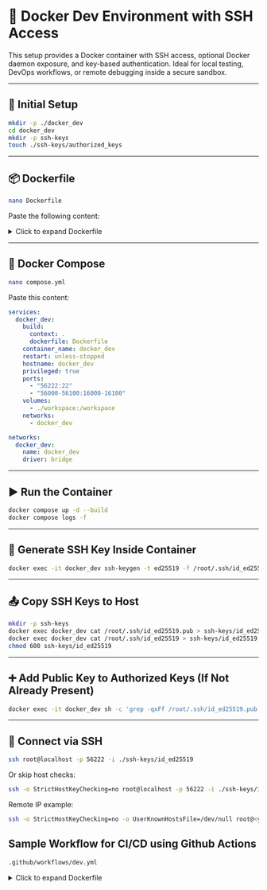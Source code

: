 # 🐳 Docker Dev Environment with SSH Access

This setup provides a Docker container with SSH access, optional Docker daemon exposure, and key-based authentication. Ideal for local testing, DevOps workflows, or remote debugging inside a secure sandbox.

---

## 📁 Initial Setup

```bash
mkdir -p ./docker_dev
cd docker_dev
mkdir -p ssh-keys
touch ./ssh-keys/authorized_keys
```

---

## 📦 Dockerfile

```bash
nano Dockerfile
```

Paste the following content:

<details>
<summary>Click to expand Dockerfile</summary>

```dockerfile
FROM docker:latest

RUN apk update && apk add --no-cache \
    openssh \
    bash \
    curl \
    nano \
    wget \
    git \
    iptables \
    ip6tables \
    && mkdir -p /var/run/sshd /root/.ssh

RUN echo 'root:rootpassword' | chpasswd

RUN sed -i 's/#PermitRootLogin prohibit-password/PermitRootLogin yes/' /etc/ssh/sshd_config && \
    sed -i 's/#PasswordAuthentication yes/PasswordAuthentication no/' /etc/ssh/sshd_config && \
    sed -i 's/#PubkeyAuthentication yes/PubkeyAuthentication yes/' /etc/ssh/sshd_config && \
    sed -i 's/#AllowTcpForwarding no/AllowTcpForwarding yes/' /etc/ssh/sshd_config && \
    sed -i 's/AllowTcpForwarding no/AllowTcpForwarding yes/' /etc/ssh/sshd_config && \
    echo 'AllowTcpForwarding yes' >> /etc/ssh/sshd_config

RUN ssh-keygen -A

WORKDIR /workspace

COPY ssh-keys/authorized_keys /root/.ssh/authorized_keys

RUN chmod 700 /root/.ssh && \
    chmod 600 /root/.ssh/authorized_keys

EXPOSE 22 2375 
EXPOSE 16000-16100

CMD ["/bin/sh", "-c", "dockerd-entrypoint.sh & exec /usr/sbin/sshd -D"]
```

</details>

---

## 🐙 Docker Compose

```bash
nano compose.yml
```

Paste this content:

```yaml
services:
  docker_dev:
    build:
      context: .
      dockerfile: Dockerfile
    container_name: docker_dev
    restart: unless-stopped
    hostname: docker_dev
    privileged: true
    ports:
      - "56222:22"
      - "56000-56100:16000-16100"
    volumes:
      - ./workspace:/workspace
    networks:
      - docker_dev

networks:
  docker_dev:
    name: docker_dev
    driver: bridge
```

---

## ▶️ Run the Container

```bash
docker compose up -d --build
docker compose logs -f
```

---

## 🔐 Generate SSH Key Inside Container

```bash
docker exec -it docker_dev ssh-keygen -t ed25519 -f /root/.ssh/id_ed25519 -N ""
```

---

## 📤 Copy SSH Keys to Host

```bash
mkdir -p ssh-keys
docker exec docker_dev cat /root/.ssh/id_ed25519.pub > ssh-keys/id_ed25519.pub
docker exec docker_dev cat /root/.ssh/id_ed25519 > ssh-keys/id_ed25519
chmod 600 ssh-keys/id_ed25519
```

---

## ➕ Add Public Key to Authorized Keys (If Not Already Present)

```bash
docker exec -it docker_dev sh -c 'grep -qxFf /root/.ssh/id_ed25519.pub /root/.ssh/authorized_keys || cat /root/.ssh/id_ed25519.pub >> /root/.ssh/authorized_keys'
```

---

## 🔗 Connect via SSH

```bash
ssh root@localhost -p 56222 -i ./ssh-keys/id_ed25519
```

Or skip host checks:

```bash
ssh -o StrictHostKeyChecking=no root@localhost -p 56222 -i ./ssh-keys/id_ed25519
```

Remote IP example:

```bash
ssh -o StrictHostKeyChecking=no -o UserKnownHostsFile=/dev/null root@<your-ip> -p 56222
```

## Sample Workflow for CI/CD using Github Actions

```sh
.github/workflows/dev.yml
```
<details>
<summary>Click to expand Dockerfile</summary>
    
```bash
name: Deploy for Dev Branch

on:
  push:
    branches:
      - dev

jobs:
  deploy:
    runs-on: ubuntu-latest

    steps:
      - name: Checkout code
        uses: actions/checkout@v3

      - name: Set up SSH key
        uses: webfactory/ssh-agent@v0.5.3
        with:
          ssh-private-key: ${{ secrets.SSH_PRIVATE_KEY }}

      - name: SSH into server and deploy
        run: |
          ssh -p 52222 -o StrictHostKeyChecking=no root@vps.q2w.in << 'EOF'

            # Set variables
            ENVIRONMENT=dev
            REPO_NAME=$(basename "${{ github.repository }}")
            REPO_URL=git@github.com:${{ github.repository }}.git
            CLONE_DIR=/workspace/$ENVIRONMENT/$REPO_NAME

            # Remove the existing repo folder if it exists (but not /workspace)
            if [ -d "$CLONE_DIR" ]; then
              echo "Removing existing directory: $CLONE_DIR"
              rm -rf "$CLONE_DIR"
            fi

            # Clone the branch of this same repo
            echo "Cloning $ENVIRONMENT branch into $CLONE_DIR"
            GIT_SSH_COMMAND="ssh -o StrictHostKeyChecking=no -o UserKnownHostsFile=/dev/null" \
            git clone -b $ENVIRONMENT "$REPO_URL" "$CLONE_DIR"

            # Navigate into the cloned directory
            cd "$CLONE_DIR" || exit 1
            
            # Re Build Docker Project
            docker compose -f compose.yml up -d --build

          EOF
```

</details>
